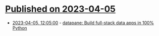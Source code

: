 # [Published on 2023-04-05](index.md)

* [2023-04-05, 12:05:00](https://lobste.rs/s/hwbmr7/datapane_build_full_stack_data_apps_100) - [datapane: Build full-stack data apps in 100% Python](https://github.com/datapane/datapane)
